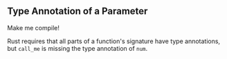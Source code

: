 ﻿## Type Annotation of a Parameter

Make me compile!

<div class="hint">
  Rust requires that all parts of a function's signature have type annotations,
but <code>call_me</code> is missing the type annotation of <code>num</code>.
</div>
